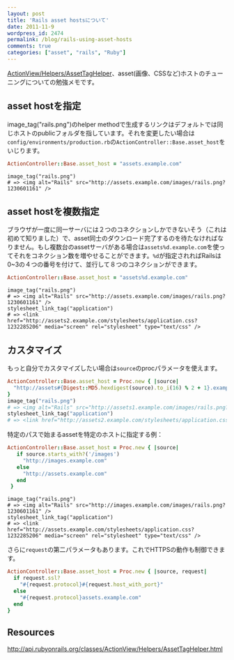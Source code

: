 ```yaml
---
layout: post
title: 'Rails asset hostsについて'
date: 2011-11-9
wordpress_id: 2474
permalink: /blog/rails-using-asset-hosts
comments: true
categories: ["asset", "rails", "Ruby"]
---
```

[ActionView/Helpers/AssetTagHelper](http://api.rubyonrails.org/classes/ActionView/Helpers/AssetTagHelper.html)、asset(画像、CSSなど)ホストのチューニングについての勉強メモです。

## asset hostを指定 ##

image_tag("rails.png")のhelper methodで生成するリンクはデフォルトでは同じホストのpublicフォルダを指しています。それを変更したい場合は`config/environments/production.rb`の`ActionController::Base.asset_host`をいじります。

```ruby
ActionController::Base.asset_host = "assets.example.com"
```

```erb
image_tag("rails.png")
# => <img alt="Rails" src="http://assets.example.com/images/rails.png?1230601161" />
```

## asset hostを複数指定
ブラウザが一度に同一サーバには２つのコネクションしかできないそう（これは初めて知りました）で、asset同士のダウンロード完了するのを待たなければなりません。もし複数台のassetサーバがある場合は`assets%d.example.com`を使ってそれをコネクション数を増やせることができます。`%d`が指定されればRailsは0~3の４つの番号を付けて、並行して８つのコネクションができます。

```ruby
ActionController::Base.asset_host = "assets%d.example.com"
```

```erb
image_tag("rails.png")
# => <img alt="Rails" src="http://assets.example.com/images/rails.png?1230601161" />
stylesheet_link_tag("application")
# => <link href="http://assets2.example.com/stylesheets/application.css?1232285206" media="screen" rel="stylesheet" type="text/css" />
```

## カスタマイズ
もっと自分でカスタマイズしたい場合は`source`のprocパラメータを使えます。

```ruby
ActionController::Base.asset_host = Proc.new { |source|
  "http://assets#{Digest::MD5.hexdigest(source).to_i(16) % 2 + 1}.example.com"
}
image_tag("rails.png")
# => <img alt="Rails" src="http://assets1.example.com/images/rails.png?1230601161" />
stylesheet_link_tag("application")
# => <link href="http://assets2.example.com/stylesheets/application.css?1232285206" media="screen" rel="stylesheet" type="text/css" />
```

特定のパスで始まるassetを特定のホストに指定する例：
```ruby
ActionController::Base.asset_host = Proc.new { |source|
   if source.starts_with?('/images')
     "http://images.example.com"
   else
     "http://assets.example.com"
   end
 }
```

```erb
image_tag("rails.png")
# => <img alt="Rails" src="http://images.example.com/images/rails.png?1230601161" />
stylesheet_link_tag("application")
# => <link href="http://assets.example.com/stylesheets/application.css?1232285206" media="screen" rel="stylesheet" type="text/css" />
```
さらに`request`の第二パラメータもあります。これでHTTPSの動作も制御できます。

```ruby
ActionController::Base.asset_host = Proc.new { |source, request|
  if request.ssl?
    "#{request.protocol}#{request.host_with_port}"
  else
    "#{request.protocol}assets.example.com"
  end
}
```

## Resources
http://api.rubyonrails.org/classes/ActionView/Helpers/AssetTagHelper.html